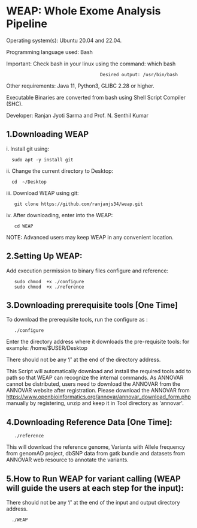 # WEAP: Whole Exome Analysis Pipeline


Operating system(s): Ubuntu 20.04 and 22.04.


Programming language used: Bash 

Important: Check bash in your linux using the command: which bash
           
                                       Desired output: /usr/bin/bash

Other requirements: Java 11, Python3, GLIBC 2.28 or higher.

Executable Binaries are converted from bash using Shell Script Compiler (SHC). 

Developer: Ranjan Jyoti Sarma and Prof. N. Senthil Kumar

## 1.Downloading WEAP

i.	Install git using:


      sudo apt -y install git


ii.	Change the current directory to Desktop:


      cd  ~/Desktop


iii.	Download WEAP using git:


       git clone https://github.com/ranjanjs34/weap.git


iv.	After downloading, enter into the WEAP:


       cd WEAP
       
       
NOTE: Advanced users may keep WEAP in any convenient location. 


## 2.Setting Up WEAP:


Add execution permission to binary files configure and reference:


       sudo chmod  +x ./configure
       sudo chmod  +x ./reference



## 3.Downloading prerequisite tools [One Time]


To download the prerequisite tools, run the configure as :


       ./configure


Enter the directory address where it downloads the pre-requisite tools:
for example: /home/$USER/Desktop


There should not be any ‘/’ at the end of the directory address. 



This Script will automatically download and install the required tools add to path so that WEAP can recognize the internal commands. As ANNOVAR cannot be distributed, users need to download the ANNOVAR from the ANNOVAR website after registration. Please download the ANNOVAR from https://www.openbioinformatics.org/annovar/annovar_download_form.php manually by registering, unzip  and keep  it in Tool directory as 'annovar'.



## 4.Downloading Reference Data [One Time]:


       ./reference
This will download the reference genome, Variants with Allele frequency from genomAD project, dbSNP data from gatk bundle and datasets from ANNOVAR web resource to annotate the variants. 





## 5.How to Run WEAP for variant calling (WEAP will guide the users at each step for the input):

There should not be any ‘/’ at the end of the input and output directory address.

    
      ./WEAP


